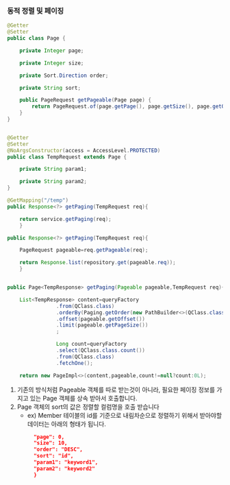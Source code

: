 ### 동적 정렬 및 페이징 

````java
@Getter
@Setter
public class Page {

	private Integer page;

	private Integer size;

	private Sort.Direction order;

	private String sort;

	public PageRequest getPageable(Page page) {
		return PageRequest.of(page.getPage(), page.getSize(), page.getOrder(), page.getSort());
	}
}

````

````java

@Getter
@Setter
@NoArgsConstructor(access = AccessLevel.PROTECTED)
public class TempRequest extends Page {

	private String param1;

	private String param2;
}
````

````java
@GetMapping("/temp")
public Response<?> getPaging(TempRequest req){

	return service.getPaging(req);
	}

````

````java
public Response<?> getPaging(TempRequest req){

	PageRequest pageable=req.getPageable(req);

	return Response.list(repository.get(pageable.req));
	}
````

```java

public Page<TempResponse> getPaging(Pageable pageable,TempRequest req){

	List<TempResponse> content=queryFactory
                .from(QClass.class)
                .orderBy(Paging.getOrder(new PathBuilder<>(QClass.class.getType(),QClass.class.getMetadata()),pageable.getSort()))
                .offset(pageable.getOffset())
                .limit(pageable.getPageSize())
                ;

                Long count=queryFactory
                .select(QClass.class.count())
                .from(QClass.class)
                .fetchOne();

	return new PageImpl<>(content,pageable,count!=null?count:0L);
```

1. 기존의 방식처럼 Pageable 객체를 따로 받는것이 아니라, 필요한 페이징 정보를 가지고 있는 Page 객체를 상속 받아서 호출합니다.
2. Page 객체의 sort의 값은 정렬할 컬럼명을 호출 받습니다 
    * ex) Member 테이블의 id를 기준으로 내림차순으로 정렬하기 위해서 받아야할 데이터는 아래의 형태가 됩니다.
      ````json
        "page": 0,
        "size": 10,
        "order": "DESC",
        "sort": "id",
        "param1": "keyword1",
        "param2": "keyword2"
        }
      ````
